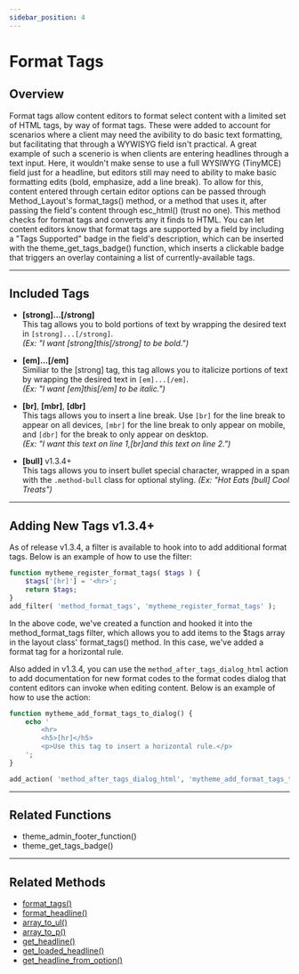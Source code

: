 ```yaml
---
sidebar_position: 4
---
```


# Format Tags

## Overview

Format tags allow content editors to format select content with a limited set of HTML tags, by way of format tags. These were added to account for scenarios where a client may need the avibility to do basic text formatting, but facilitating that through a WYWISYG field isn't practical. A great example of such a scenerio is when clients are entering headlines through a text input. Here, it wouldn't make sense to use a full WYSIWYG (TinyMCE) field just for a headline, but editors still may need to ability to make basic formatting edits (bold, emphasize, add a line break). To allow for this, content entered through certain editor options can be passed through Method_Layout's format_tags() method, or a method that uses it, after passing the field's content through esc_html() (trust no one). This method checks for format tags and converts any it finds to HTML. You can let content editors know that format tags are supported by a field by including a "Tags Supported" badge in the field's description, which can be inserted with the theme_get_tags_badge() function, which inserts a clickable badge that triggers an overlay containing a list of currently-available tags. 

***

## Included Tags
  
- **\[strong\]...\[/strong\]**  
This tag allows you to bold portions of text by wrapping the desired text in `[strong]...[/strong]`.  
_(Ex: "I want \[strong\]this\[/strong\] to be bold.")_  
  
- **\[em\]...\[/em\]**  
Similiar to the \[strong\] tag, this tag allows you to italicize portions of text by wrapping the desired text in `[em]...[/em]`.  
_(Ex: "I want \[em\]this\[/em\] to be italic.")_  
  
- **\[br\]**, **\[mbr\]**, **\[dbr\]**  
This tags allows you to insert a line break. Use `[br]` for the line break to appear on all devices, `[mbr]` for the line break to only appear on mobile, and `[dbr]` for the break to only appear on desktop.  
_(Ex: "I want this text on line 1,\[br\]and this text on line 2.")_
  
- **\[bull\]** <span class="version-badge">v1.3.4+</span>  
This tags allows you to insert bullet special character, wrapped in a span with the `.method-bull` class for optional styling. 
_(Ex: "Hot Eats [bull] Cool Treats")_

***

## Adding New Tags  <span class="version-badge">v1.3.4+</span>

As of release v1.3.4, a filter is available to hook into to add additional format tags. Below is an example of how to use the filter:

```php title="lib/theme-setup.php"
function mytheme_register_format_tags( $tags ) {             
    $tags['[hr]'] = '<hr>';
    return $tags;
}
add_filter( 'method_format_tags', 'mytheme_register_format_tags' );
```

In the above code, we've created a function and hooked it into the method_format_tags filter, which allows you to add items to the $tags array in the layout class' format_tags() method. In this case, we've added a format tag for a horizontal rule.

Also added in v1.3.4, you can use the `method_after_tags_dialog_html` action to add documentation for new format codes to the format codes dialog that content editors can invoke when editing content. Below is an example of how to use the action:

```php title="lib/theme-setup.php"
function mytheme_add_format_tags_to_dialog() {
	echo '
		<hr>
		<h5>[hr]</h5>
		<p>Use this tag to insert a horizontal rule.</p>
	';
}

add_action( 'method_after_tags_dialog_html', 'mytheme_add_format_tags_to_dialog' );
```

***
  
## Related Functions
- theme_admin_footer_function()
- theme_get_tags_badge()

***
  
## Related Methods
- [format_tags()](/docs/method-layout/methods/format_tags())
- [format_headline()](/docs/method-layout/methods/format_headline())
- [array_to_ul()](/docs/method-layout/methods/array_to_ul())
- [array_to_p()](/docs/method-layout/methods/array_to_p())
- [get_headline()](/docs/method-layout/methods/get_headline())
- [get_loaded_headline()](/docs/method-layout/methods/get_loaded_headline())
- [get_headline_from_option()](/docs/method-layout/methods/get_headline_from_option())